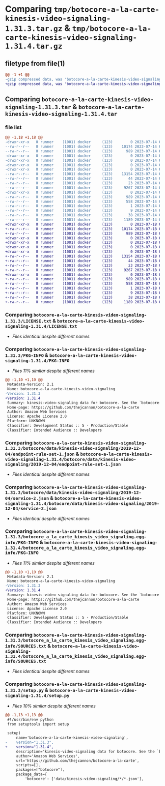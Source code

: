 # Comparing `tmp/botocore-a-la-carte-kinesis-video-signaling-1.31.3.tar.gz` & `tmp/botocore-a-la-carte-kinesis-video-signaling-1.31.4.tar.gz`

## filetype from file(1)

```diff
@@ -1 +1 @@
-gzip compressed data, was "botocore-a-la-carte-kinesis-video-signaling-1.31.3.tar", last modified: Fri Jul 14 01:46:19 2023, max compression
+gzip compressed data, was "botocore-a-la-carte-kinesis-video-signaling-1.31.4.tar", last modified: Tue Jul 18 01:55:18 2023, max compression
```

## Comparing `botocore-a-la-carte-kinesis-video-signaling-1.31.3.tar` & `botocore-a-la-carte-kinesis-video-signaling-1.31.4.tar`

### file list

```diff
@@ -1,18 +1,18 @@
-drwxr-xr-x   0 runner    (1001) docker     (123)        0 2023-07-14 01:46:19.954761 botocore-a-la-carte-kinesis-video-signaling-1.31.3/
--rw-r--r--   0 runner    (1001) docker     (123)    10174 2023-07-14 01:46:19.000000 botocore-a-la-carte-kinesis-video-signaling-1.31.3/LICENSE.txt
--rw-r--r--   0 runner    (1001) docker     (123)      989 2023-07-14 01:46:19.954761 botocore-a-la-carte-kinesis-video-signaling-1.31.3/PKG-INFO
-drwxr-xr-x   0 runner    (1001) docker     (123)        0 2023-07-14 01:46:19.954761 botocore-a-la-carte-kinesis-video-signaling-1.31.3/botocore/
-drwxr-xr-x   0 runner    (1001) docker     (123)        0 2023-07-14 01:46:19.954761 botocore-a-la-carte-kinesis-video-signaling-1.31.3/botocore/data/
-drwxr-xr-x   0 runner    (1001) docker     (123)        0 2023-07-14 01:46:19.954761 botocore-a-la-carte-kinesis-video-signaling-1.31.3/botocore/data/kinesis-video-signaling/
-drwxr-xr-x   0 runner    (1001) docker     (123)        0 2023-07-14 01:46:19.954761 botocore-a-la-carte-kinesis-video-signaling-1.31.3/botocore/data/kinesis-video-signaling/2019-12-04/
--rw-r--r--   0 runner    (1001) docker     (123)    13154 2023-07-14 01:45:45.000000 botocore-a-la-carte-kinesis-video-signaling-1.31.3/botocore/data/kinesis-video-signaling/2019-12-04/endpoint-rule-set-1.json
--rw-r--r--   0 runner    (1001) docker     (123)       44 2023-07-14 01:45:45.000000 botocore-a-la-carte-kinesis-video-signaling-1.31.3/botocore/data/kinesis-video-signaling/2019-12-04/examples-1.json
--rw-r--r--   0 runner    (1001) docker     (123)       23 2023-07-14 01:45:45.000000 botocore-a-la-carte-kinesis-video-signaling-1.31.3/botocore/data/kinesis-video-signaling/2019-12-04/paginators-1.json
--rw-r--r--   0 runner    (1001) docker     (123)     9267 2023-07-14 01:45:45.000000 botocore-a-la-carte-kinesis-video-signaling-1.31.3/botocore/data/kinesis-video-signaling/2019-12-04/service-2.json
-drwxr-xr-x   0 runner    (1001) docker     (123)        0 2023-07-14 01:46:19.954761 botocore-a-la-carte-kinesis-video-signaling-1.31.3/botocore_a_la_carte_kinesis_video_signaling.egg-info/
--rw-r--r--   0 runner    (1001) docker     (123)      989 2023-07-14 01:46:19.000000 botocore-a-la-carte-kinesis-video-signaling-1.31.3/botocore_a_la_carte_kinesis_video_signaling.egg-info/PKG-INFO
--rw-r--r--   0 runner    (1001) docker     (123)      558 2023-07-14 01:46:19.000000 botocore-a-la-carte-kinesis-video-signaling-1.31.3/botocore_a_la_carte_kinesis_video_signaling.egg-info/SOURCES.txt
--rw-r--r--   0 runner    (1001) docker     (123)        1 2023-07-14 01:46:19.000000 botocore-a-la-carte-kinesis-video-signaling-1.31.3/botocore_a_la_carte_kinesis_video_signaling.egg-info/dependency_links.txt
--rw-r--r--   0 runner    (1001) docker     (123)        9 2023-07-14 01:46:19.000000 botocore-a-la-carte-kinesis-video-signaling-1.31.3/botocore_a_la_carte_kinesis_video_signaling.egg-info/top_level.txt
--rw-r--r--   0 runner    (1001) docker     (123)       38 2023-07-14 01:46:19.954761 botocore-a-la-carte-kinesis-video-signaling-1.31.3/setup.cfg
--rw-r--r--   0 runner    (1001) docker     (123)     1189 2023-07-14 01:46:19.000000 botocore-a-la-carte-kinesis-video-signaling-1.31.3/setup.py
+drwxr-xr-x   0 runner    (1001) docker     (123)        0 2023-07-18 01:55:18.712259 botocore-a-la-carte-kinesis-video-signaling-1.31.4/
+-rw-r--r--   0 runner    (1001) docker     (123)    10174 2023-07-18 01:55:18.000000 botocore-a-la-carte-kinesis-video-signaling-1.31.4/LICENSE.txt
+-rw-r--r--   0 runner    (1001) docker     (123)      989 2023-07-18 01:55:18.712259 botocore-a-la-carte-kinesis-video-signaling-1.31.4/PKG-INFO
+drwxr-xr-x   0 runner    (1001) docker     (123)        0 2023-07-18 01:55:18.708259 botocore-a-la-carte-kinesis-video-signaling-1.31.4/botocore/
+drwxr-xr-x   0 runner    (1001) docker     (123)        0 2023-07-18 01:55:18.712259 botocore-a-la-carte-kinesis-video-signaling-1.31.4/botocore/data/
+drwxr-xr-x   0 runner    (1001) docker     (123)        0 2023-07-18 01:55:18.712259 botocore-a-la-carte-kinesis-video-signaling-1.31.4/botocore/data/kinesis-video-signaling/
+drwxr-xr-x   0 runner    (1001) docker     (123)        0 2023-07-18 01:55:18.712259 botocore-a-la-carte-kinesis-video-signaling-1.31.4/botocore/data/kinesis-video-signaling/2019-12-04/
+-rw-r--r--   0 runner    (1001) docker     (123)    13154 2023-07-18 01:54:50.000000 botocore-a-la-carte-kinesis-video-signaling-1.31.4/botocore/data/kinesis-video-signaling/2019-12-04/endpoint-rule-set-1.json
+-rw-r--r--   0 runner    (1001) docker     (123)       44 2023-07-18 01:54:50.000000 botocore-a-la-carte-kinesis-video-signaling-1.31.4/botocore/data/kinesis-video-signaling/2019-12-04/examples-1.json
+-rw-r--r--   0 runner    (1001) docker     (123)       23 2023-07-18 01:54:50.000000 botocore-a-la-carte-kinesis-video-signaling-1.31.4/botocore/data/kinesis-video-signaling/2019-12-04/paginators-1.json
+-rw-r--r--   0 runner    (1001) docker     (123)     9267 2023-07-18 01:54:50.000000 botocore-a-la-carte-kinesis-video-signaling-1.31.4/botocore/data/kinesis-video-signaling/2019-12-04/service-2.json
+drwxr-xr-x   0 runner    (1001) docker     (123)        0 2023-07-18 01:55:18.712259 botocore-a-la-carte-kinesis-video-signaling-1.31.4/botocore_a_la_carte_kinesis_video_signaling.egg-info/
+-rw-r--r--   0 runner    (1001) docker     (123)      989 2023-07-18 01:55:18.000000 botocore-a-la-carte-kinesis-video-signaling-1.31.4/botocore_a_la_carte_kinesis_video_signaling.egg-info/PKG-INFO
+-rw-r--r--   0 runner    (1001) docker     (123)      558 2023-07-18 01:55:18.000000 botocore-a-la-carte-kinesis-video-signaling-1.31.4/botocore_a_la_carte_kinesis_video_signaling.egg-info/SOURCES.txt
+-rw-r--r--   0 runner    (1001) docker     (123)        1 2023-07-18 01:55:18.000000 botocore-a-la-carte-kinesis-video-signaling-1.31.4/botocore_a_la_carte_kinesis_video_signaling.egg-info/dependency_links.txt
+-rw-r--r--   0 runner    (1001) docker     (123)        9 2023-07-18 01:55:18.000000 botocore-a-la-carte-kinesis-video-signaling-1.31.4/botocore_a_la_carte_kinesis_video_signaling.egg-info/top_level.txt
+-rw-r--r--   0 runner    (1001) docker     (123)       38 2023-07-18 01:55:18.712259 botocore-a-la-carte-kinesis-video-signaling-1.31.4/setup.cfg
+-rw-r--r--   0 runner    (1001) docker     (123)     1189 2023-07-18 01:55:18.000000 botocore-a-la-carte-kinesis-video-signaling-1.31.4/setup.py
```

### Comparing `botocore-a-la-carte-kinesis-video-signaling-1.31.3/LICENSE.txt` & `botocore-a-la-carte-kinesis-video-signaling-1.31.4/LICENSE.txt`

 * *Files identical despite different names*

### Comparing `botocore-a-la-carte-kinesis-video-signaling-1.31.3/PKG-INFO` & `botocore-a-la-carte-kinesis-video-signaling-1.31.4/PKG-INFO`

 * *Files 11% similar despite different names*

```diff
@@ -1,10 +1,10 @@
 Metadata-Version: 2.1
 Name: botocore-a-la-carte-kinesis-video-signaling
-Version: 1.31.3
+Version: 1.31.4
 Summary: kinesis-video-signaling data for botocore. See the `botocore-a-la-carte` package for more info.
 Home-page: https://github.com/thejcannon/botocore-a-la-carte
 Author: Amazon Web Services
 License: Apache License 2.0
 Platform: UNKNOWN
 Classifier: Development Status :: 5 - Production/Stable
 Classifier: Intended Audience :: Developers
```

### Comparing `botocore-a-la-carte-kinesis-video-signaling-1.31.3/botocore/data/kinesis-video-signaling/2019-12-04/endpoint-rule-set-1.json` & `botocore-a-la-carte-kinesis-video-signaling-1.31.4/botocore/data/kinesis-video-signaling/2019-12-04/endpoint-rule-set-1.json`

 * *Files identical despite different names*

### Comparing `botocore-a-la-carte-kinesis-video-signaling-1.31.3/botocore/data/kinesis-video-signaling/2019-12-04/service-2.json` & `botocore-a-la-carte-kinesis-video-signaling-1.31.4/botocore/data/kinesis-video-signaling/2019-12-04/service-2.json`

 * *Files identical despite different names*

### Comparing `botocore-a-la-carte-kinesis-video-signaling-1.31.3/botocore_a_la_carte_kinesis_video_signaling.egg-info/PKG-INFO` & `botocore-a-la-carte-kinesis-video-signaling-1.31.4/botocore_a_la_carte_kinesis_video_signaling.egg-info/PKG-INFO`

 * *Files 11% similar despite different names*

```diff
@@ -1,10 +1,10 @@
 Metadata-Version: 2.1
 Name: botocore-a-la-carte-kinesis-video-signaling
-Version: 1.31.3
+Version: 1.31.4
 Summary: kinesis-video-signaling data for botocore. See the `botocore-a-la-carte` package for more info.
 Home-page: https://github.com/thejcannon/botocore-a-la-carte
 Author: Amazon Web Services
 License: Apache License 2.0
 Platform: UNKNOWN
 Classifier: Development Status :: 5 - Production/Stable
 Classifier: Intended Audience :: Developers
```

### Comparing `botocore-a-la-carte-kinesis-video-signaling-1.31.3/botocore_a_la_carte_kinesis_video_signaling.egg-info/SOURCES.txt` & `botocore-a-la-carte-kinesis-video-signaling-1.31.4/botocore_a_la_carte_kinesis_video_signaling.egg-info/SOURCES.txt`

 * *Files identical despite different names*

### Comparing `botocore-a-la-carte-kinesis-video-signaling-1.31.3/setup.py` & `botocore-a-la-carte-kinesis-video-signaling-1.31.4/setup.py`

 * *Files 10% similar despite different names*

```diff
@@ -1,13 +1,13 @@
 #!/usr/bin/env python
 from setuptools import setup
 
 setup(
     name='botocore-a-la-carte-kinesis-video-signaling',
-    version="1.31.3",
+    version="1.31.4",
     description='kinesis-video-signaling data for botocore. See the `botocore-a-la-carte` package for more info.',
     author='Amazon Web Services',
     url='https://github.com/thejcannon/botocore-a-la-carte',
     scripts=[],
     packages=["botocore"],
     package_data={
         'botocore': ['data/kinesis-video-signaling/*/*.json'],
```


